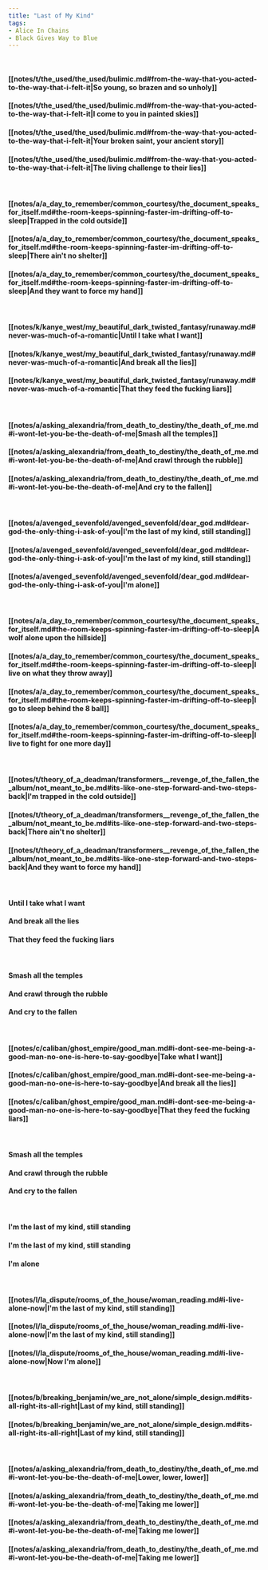 ```yaml
---
title: "Last of My Kind"
tags:
- Alice In Chains
- Black Gives Way to Blue
---
```

&nbsp;
#### [[notes/t/the_used/the_used/bulimic.md#from-the-way-that-you-acted-to-the-way-that-i-felt-it|So young, so brazen and so unholy]]
#### [[notes/t/the_used/the_used/bulimic.md#from-the-way-that-you-acted-to-the-way-that-i-felt-it|I come to you in painted skies]]
#### [[notes/t/the_used/the_used/bulimic.md#from-the-way-that-you-acted-to-the-way-that-i-felt-it|Your broken saint, your ancient story]]
#### [[notes/t/the_used/the_used/bulimic.md#from-the-way-that-you-acted-to-the-way-that-i-felt-it|The living challenge to their lies]]
&nbsp;
#### [[notes/a/a_day_to_remember/common_courtesy/the_document_speaks_for_itself.md#the-room-keeps-spinning-faster-im-drifting-off-to-sleep|Trapped in the cold outside]]
#### [[notes/a/a_day_to_remember/common_courtesy/the_document_speaks_for_itself.md#the-room-keeps-spinning-faster-im-drifting-off-to-sleep|There ain't no shelter]]
#### [[notes/a/a_day_to_remember/common_courtesy/the_document_speaks_for_itself.md#the-room-keeps-spinning-faster-im-drifting-off-to-sleep|And they want to force my hand]]
&nbsp;
#### [[notes/k/kanye_west/my_beautiful_dark_twisted_fantasy/runaway.md#never-was-much-of-a-romantic|Until I take what I want]]
#### [[notes/k/kanye_west/my_beautiful_dark_twisted_fantasy/runaway.md#never-was-much-of-a-romantic|And break all the lies]]
#### [[notes/k/kanye_west/my_beautiful_dark_twisted_fantasy/runaway.md#never-was-much-of-a-romantic|That they feed the fucking liars]]
&nbsp;
#### [[notes/a/asking_alexandria/from_death_to_destiny/the_death_of_me.md#i-wont-let-you-be-the-death-of-me|Smash all the temples]]
#### [[notes/a/asking_alexandria/from_death_to_destiny/the_death_of_me.md#i-wont-let-you-be-the-death-of-me|And crawl through the rubble]]
#### [[notes/a/asking_alexandria/from_death_to_destiny/the_death_of_me.md#i-wont-let-you-be-the-death-of-me|And cry to the fallen]]
&nbsp;
#### [[notes/a/avenged_sevenfold/avenged_sevenfold/dear_god.md#dear-god-the-only-thing-i-ask-of-you|I'm the last of my kind, still standing]]
#### [[notes/a/avenged_sevenfold/avenged_sevenfold/dear_god.md#dear-god-the-only-thing-i-ask-of-you|I'm the last of my kind, still standing]]
#### [[notes/a/avenged_sevenfold/avenged_sevenfold/dear_god.md#dear-god-the-only-thing-i-ask-of-you|I'm alone]]
&nbsp;
#### [[notes/a/a_day_to_remember/common_courtesy/the_document_speaks_for_itself.md#the-room-keeps-spinning-faster-im-drifting-off-to-sleep|A wolf alone upon the hillside]]
#### [[notes/a/a_day_to_remember/common_courtesy/the_document_speaks_for_itself.md#the-room-keeps-spinning-faster-im-drifting-off-to-sleep|I live on what they throw away]]
#### [[notes/a/a_day_to_remember/common_courtesy/the_document_speaks_for_itself.md#the-room-keeps-spinning-faster-im-drifting-off-to-sleep|I go to sleep behind the 8 ball]]
#### [[notes/a/a_day_to_remember/common_courtesy/the_document_speaks_for_itself.md#the-room-keeps-spinning-faster-im-drifting-off-to-sleep|I live to fight for one more day]]
&nbsp;
#### [[notes/t/theory_of_a_deadman/transformers__revenge_of_the_fallen_the_album/not_meant_to_be.md#its-like-one-step-forward-and-two-steps-back|I'm trapped in the cold outside]]
#### [[notes/t/theory_of_a_deadman/transformers__revenge_of_the_fallen_the_album/not_meant_to_be.md#its-like-one-step-forward-and-two-steps-back|There ain't no shelter]]
#### [[notes/t/theory_of_a_deadman/transformers__revenge_of_the_fallen_the_album/not_meant_to_be.md#its-like-one-step-forward-and-two-steps-back|And they want to force my hand]]
&nbsp;
#### Until I take what I want
#### And break all the lies
#### That they feed the fucking liars
&nbsp;
#### Smash all the temples
#### And crawl through the rubble
#### And cry to the fallen
&nbsp;
#### [[notes/c/caliban/ghost_empire/good_man.md#i-dont-see-me-being-a-good-man-no-one-is-here-to-say-goodbye|Take what I want]]
#### [[notes/c/caliban/ghost_empire/good_man.md#i-dont-see-me-being-a-good-man-no-one-is-here-to-say-goodbye|And break all the lies]]
#### [[notes/c/caliban/ghost_empire/good_man.md#i-dont-see-me-being-a-good-man-no-one-is-here-to-say-goodbye|That they feed the fucking liars]]
&nbsp;
#### Smash all the temples
#### And crawl through the rubble
#### And cry to the fallen
&nbsp;
#### I'm the last of my kind, still standing
#### I'm the last of my kind, still standing
#### I'm alone
&nbsp;
#### [[notes/l/la_dispute/rooms_of_the_house/woman_reading.md#i-live-alone-now|I'm the last of my kind, still standing]]
#### [[notes/l/la_dispute/rooms_of_the_house/woman_reading.md#i-live-alone-now|I'm the last of my kind, still standing]]
#### [[notes/l/la_dispute/rooms_of_the_house/woman_reading.md#i-live-alone-now|Now I'm alone]]
&nbsp;
#### [[notes/b/breaking_benjamin/we_are_not_alone/simple_design.md#its-all-right-its-all-right|Last of my kind, still standing]]
#### [[notes/b/breaking_benjamin/we_are_not_alone/simple_design.md#its-all-right-its-all-right|Last of my kind, still standing]]
&nbsp;
#### [[notes/a/asking_alexandria/from_death_to_destiny/the_death_of_me.md#i-wont-let-you-be-the-death-of-me|Lower, lower, lower]]
#### [[notes/a/asking_alexandria/from_death_to_destiny/the_death_of_me.md#i-wont-let-you-be-the-death-of-me|Taking me lower]]
#### [[notes/a/asking_alexandria/from_death_to_destiny/the_death_of_me.md#i-wont-let-you-be-the-death-of-me|Taking me lower]]
#### [[notes/a/asking_alexandria/from_death_to_destiny/the_death_of_me.md#i-wont-let-you-be-the-death-of-me|Taking me lower]]

